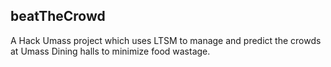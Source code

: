 ## beatTheCrowd
A Hack Umass project which uses LTSM to manage and predict the crowds at Umass Dining halls to minimize food wastage.
